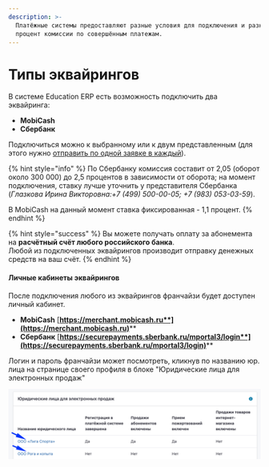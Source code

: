 ```yaml
---
description: >-
  Платёжные системы предоставляют разные условия для подключения и разный
  процент комиссии по совершённым платежам.
---
```


# Типы эквайрингов

В системе Education ERP есть возможность подключить два эквайринга:

* **MobiCash**&#x20;
* **Сбербанк**

Подключиться можно к выбранному или к двум представленным (для этого нужно [отправить по одной заявке в каждый](podklyuchenie-onlain-platezhei.md)).

{% hint style="info" %}
По Сбербанку комиссия составит от 2,05 (оборот около 300 000) до 2,5 процентов в зависимости от оборота; на момент подключения, ставку лучше уточнить у представителя Сбербанка (_Глазкова Ирина Викторовна:+7 (499) 500-00-05; +7 (983) 053-03-59_).

В MobiCash на данный момент ставка фиксированная - 1,1 процент.
{% endhint %}

{% hint style="success" %}
Вы можете получать оплату за абонемента на **расчётный счёт любого российского банка**. \
Любой из подключенных эквайрингов  производит отправку денежных средств на ваш счёт.
{% endhint %}

#### Личные кабинеты  эквайрингов

После подключения любого из эквайрингов франчайзи будет доступен личный кабинет.

* **MobiCash** [**https://merchant.mobicash.ru**](https://merchant.mobicash.ru)****
* **Сбербанк** [**https://securepayments.sberbank.ru/mportal3/login**](https://securepayments.sberbank.ru/mportal3/login)****

Логин и пароль франчайзи может посмотреть, кликнув по названию юр. лица на странице своего профиля в блоке "Юридические лица для электронных продаж"

![](<../.gitbook/assets/image (49) (1).png>)

